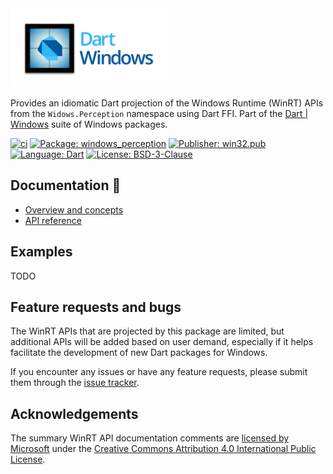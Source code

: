 <img src="https://raw.githubusercontent.com/dart-windows/.github/main/assets/dart-windows-card.png" width="50%" height="50%">

Provides an idiomatic Dart projection of the Windows Runtime (WinRT) APIs
from the `Widows.Perception` namespace using Dart FFI.
Part of the [Dart | Windows][dart_windows_link] suite of Windows packages.

[![ci][ci_badge]][ci_link]
[![Package: windows_perception][package_badge]][package_link]
[![Publisher: win32.pub][publisher_badge]][publisher_link]
[![Language: Dart][language_badge]][language_link]
[![License: BSD-3-Clause][license_badge]][license_link]

## Documentation 📝

* [Overview and concepts][docs_link]
* [API reference][api_reference_link]

## Examples

TODO

## Feature requests and bugs

The WinRT APIs that are projected by this package are limited, but additional
APIs will be added based on user demand, especially if it helps facilitate the
development of new Dart packages for Windows.

If you encounter any issues or have any feature requests, please submit them
through the [issue tracker][issue_tracker_link].

## Acknowledgements

The summary WinRT API documentation comments are
[licensed by Microsoft][legal_notices_link] under the
[Creative Commons Attribution 4.0 International Public License][cc_license_link].

[api_reference_link]: https://pub.dev/documentation/windows_perception/latest/
[cc_license_link]: https://github.com/MicrosoftDocs/winrt-api/blob/89e9254fd8b53a648937dbb4324d7f7d6f8d1314/LICENSE
[ci_badge]: https://github.com/halildurmus/dartwinrt/actions/workflows/windows_perception.yml/badge.svg
[ci_link]: https://github.com/halildurmus/dartwinrt/actions/workflows/windows_perception.yml
[dart_windows_link]: https://github.com/dart-windows
[docs_link]: https://win32.pub/docs/category/winrt-programming
[example_link]: https://github.com/halildurmus/dartwinrt/tree/main/packages/windows_perception/example
[issue_tracker_link]: https://github.com/halildurmus/dartwinrt/issues
[language_badge]: https://img.shields.io/badge/language-Dart-blue.svg
[language_link]: https://dart.dev
[legal_notices_link]: https://github.com/MicrosoftDocs/winrt-api/#legal-notices
[license_badge]: https://img.shields.io/github/license/halildurmus/dartwinrt?color=blue
[license_link]: https://opensource.org/licenses/BSD-3-Clause
[package_badge]: https://img.shields.io/pub/v/windows_perception.svg
[package_link]: https://pub.dev/packages/windows_perception
[publisher_badge]: https://img.shields.io/pub/publisher/windows_perception.svg
[publisher_link]: https://pub.dev/publishers/win32.pub
